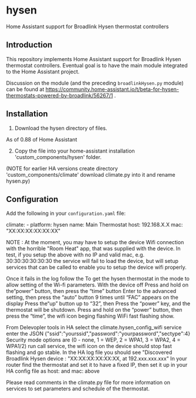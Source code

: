 # hysen

Home Assistant support for Broadlink Hysen thermostat controllers

## Introduction

This repository implements Home Assistant support for Broadlink Hysen
thermostat controllers. Eventual goal is to have the main module
integrated to the Home Assistant project.

Discussion on the module (and the preceding `broadlinkHysen.py` module)
can be found at https://community.home-assistant.io/t/beta-for-hysen-thermostats-powered-by-broadlink/56267/1 .

## Installation

1. Download the hysen directory of files.

As of 0.88 of Home Assistant 

2. Copy the file into your home-assistant installation 
   'custom_components/hysen' folder.

(NOTE for earlier HA versions create directory 'custom_components/climate' download climate.py into it and rename hysen.py)

## Configuration

Add the following in your `configuration.yaml` file:

climate:
    - platform: hysen
      name: Main Thermostat
      host: 192.168.X.X
      mac: "XX:XX:XX:XX:XX:XX"

NOTE : At the moment, you may have to setup the device Wifi connection with
the horrible "Room Heat" app, that was supplied with the device.
In test, if you setup the above with no IP and valid mac, e.g. 30:30:30:30:30:30 the service will fail to load the device, but will setup services that can be called to enable you to setup the device wifi properly.

Once it fails in the log follow the 
To get the hysen thermostat in the mode to allow setting of the Wi-fi parameters. 
With the device off Press and hold on the“power” button, then press the “time” button 
Enter to the advanced setting, then press the “auto” button 9 times until “FAC” appears on the display
Press the“up” button up to “32”, then Press the “power” key, and the thermostat will be shutdown.
Press and hold on the “power” button, then press the “time”, the wifi icon beging flashing WiFi fast flashing show.

From Delevopler tools in HA select the climate.hysen_config_wifi service enter the JSON {"ssid":"yourssid","password":"yourpassword","sectype":4}
Security mode options are (0 - none, 1 = WEP, 2 = WPA1, 3 = WPA2, 4 = WPA1/2)
run call service, the wifi icon on the device should stop fast flashing and go stable.
In the HA log file you should see "Discovered Broadlink Hysen device : "XX:XX:XX:XX:XX:XX, at 192.xxx.xxx.xxx"
In your router find the thermostat and set it to have a fixed IP, then set it up in your HA config file as host: and mac: above

Please read comments in the climate.py file for more information on services to set parameters and schedule of the thermostat.  


